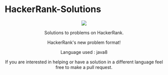 # HackerRank-Solutions

<p align="center">
	<a href="https://www.hackerrank.com/Shrey_Sonawane"><img src="http://gradsingames.com/wp-content/uploads/2015/12/title-hackerrank.jpg" ></a>
</p>
<p align="center">
    Solutions to problems on HackerRank.
</p>
<p align="center">
	HackerRank's new  problem format!
</p>

<p align="center">
	Language used : java8
</p>
<p align="center">
	If you are interested in helping or have a solution in a different language feel free to make a pull request.
</p>
<p align="center">
</p>
